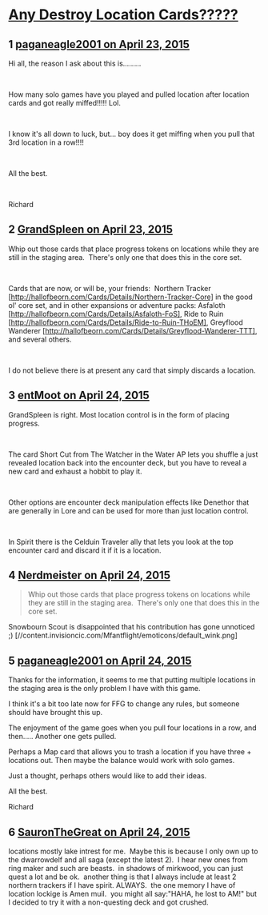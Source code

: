 # [Any Destroy Location Cards?????](https://community.fantasyflightgames.com/topic/173919-any-destroy-location-cards/)

## 1 [paganeagle2001 on April 23, 2015](https://community.fantasyflightgames.com/topic/173919-any-destroy-location-cards/?do=findComment&comment=1590138)

Hi all, the reason I ask about this is.........

 

How many solo games have you played and pulled location after location cards and got really miffed!!!!! Lol.

 

I know it's all down to luck, but... boy does it get miffing when you pull that 3rd location in a row!!!!

 

All the best.

 

Richard

## 2 [GrandSpleen on April 23, 2015](https://community.fantasyflightgames.com/topic/173919-any-destroy-location-cards/?do=findComment&comment=1590291)

Whip out those cards that place progress tokens on locations while they are still in the staging area.  There's only one that does this in the core set.

 

Cards that are now, or will be, your friends:  Northern Tracker [http://hallofbeorn.com/Cards/Details/Northern-Tracker-Core] in the good ol' core set, and in other expansions or adventure packs: Asfaloth [http://hallofbeorn.com/Cards/Details/Asfaloth-FoS], Ride to Ruin [http://hallofbeorn.com/Cards/Details/Ride-to-Ruin-THoEM], Greyflood Wanderer [http://hallofbeorn.com/Cards/Details/Greyflood-Wanderer-TTT], and several others. 

 

I do not believe there is at present any card that simply discards a location.

## 3 [entMoot on April 24, 2015](https://community.fantasyflightgames.com/topic/173919-any-destroy-location-cards/?do=findComment&comment=1590904)

GrandSpleen is right. Most location control is in the form of placing progress.

 

The card Short Cut from The Watcher in the Water AP lets you shuffle a just revealed location back into the encounter deck, but you have to reveal a new card and exhaust a hobbit to play it.

 

Other options are encounter deck manipulation effects like Denethor that are generally in Lore and can be used for more than just location control.

 

In Spirit there is the Celduin Traveler ally that lets you look at the top encounter card and discard it if it is a location.

## 4 [Nerdmeister on April 24, 2015](https://community.fantasyflightgames.com/topic/173919-any-destroy-location-cards/?do=findComment&comment=1591000)

> Whip out those cards that place progress tokens on locations while they are still in the staging area.  There's only one that does this in the core set.

Snowbourn Scout is disappointed that his contribution has gone unnoticed ;) [//content.invisioncic.com/Mfantflight/emoticons/default_wink.png]

## 5 [paganeagle2001 on April 24, 2015](https://community.fantasyflightgames.com/topic/173919-any-destroy-location-cards/?do=findComment&comment=1591046)

Thanks for the information, it seems to me that putting multiple locations in the staging area is the only problem I have with this game.

I think it's a bit too late now for FFG to change any rules, but someone should have brought this up.

The enjoyment of the game goes when you pull four locations in a row, and then..... Another one gets pulled.

Perhaps a Map card that allows you to trash a location if you have three + locations out. Then maybe the balance would work with solo games.

Just a thought, perhaps others would like to add their ideas.

All the best.

Richard

## 6 [SauronTheGreat on April 24, 2015](https://community.fantasyflightgames.com/topic/173919-any-destroy-location-cards/?do=findComment&comment=1591134)

locations mostly lake intrest for me.  Maybe this is because I only own up to the dwarrowdelf and all saga (except the latest 2).  I hear new ones from ring maker and such are beasts.  in shadows of mirkwood, you can just quest a lot and be ok.  another thing is that I always include at least 2 northern trackers if I have spirit. ALWAYS.  the one memory I have of location lockige is Amen muil.  you might all say:"HAHA, he lost to AM!" but I decided to try it with a non-questing deck and got crushed.

